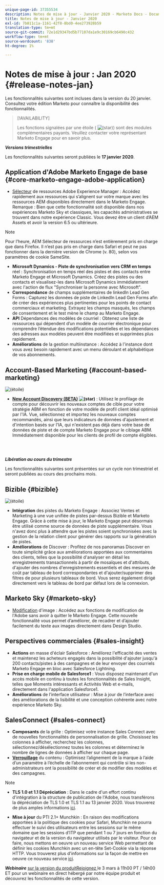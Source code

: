 ```yaml
---
unique-page-id: 37355534
description: Notes de mise à jour - Janvier 2020 - Marketo Docs - Documentation du produit
title: Notes de mise à jour - Janvier 2020
exl-id: 7b011c1a-1161-42f8-8bd0-4ee273928b59
translation-type: tm+mt
source-git-commit: 72e1d29347bd5b77107da1e9c30169cb6490c432
workflow-type: tm+mt
source-wordcount: '838'
ht-degree: 1%

---
```


# Notes de mise à jour : Jan 2020 {#release-notes-jan}

Les fonctionnalités suivantes sont incluses dans la version du 20 janvier. Consultez votre édition Marketo pour connaître la disponibilité des fonctionnalités.

>[!AVAILABILITY]
>
>Les fonctions signalées par une étoile ( ![(star)](assets/star-yellow.svg)) sont des modules complémentaires payants. Veuillez contacter votre représentant Marketo Engage pour en savoir plus.

**_Versions trimestrielles_**

Les fonctionnalités suivantes seront publiées le **17 janvier 2020**.

## Application d&#39;Adobe Marketo Engage de base {#core-marketo-engage-adobe-application}

* [Sélecteur](/help/marketo/product-docs/core-marketo-concepts/miscellaneous/importing-assets-with-adobe-experience-manager.md) de ressources Adobe Experience Manager : Accédez rapidement aux ressources qui s’alignent sur votre marque avec les ressources AEM disponibles directement dans le Marketo Engage. Remarque : Bien que cette fonctionnalité soit disponible dans nos expériences Marketo Sky et classiques, les capacités administratives se trouvent dans notre expérience Classic. Vous devez être un client d’AEM Assets et avoir la version 6.5 ou ultérieure.

>[!NOTE]
>
>Pour l’heure, AEM Sélecteur de ressources n’est entièrement pris en charge que dans Firefox. Il n’est pas pris en charge dans Safari et peut ne pas fonctionner dans la dernière version de Chrome (v. 80), selon vos paramètres de cookie SameSite.

* **Microsoft Dynamics - Piste de synchronisation vers CRM en temps** réel : Synchronisation en temps réel des pistes et des contacts entre Marketo Engage et Microsoft Dynamics. Créez des pistes ou des contacts et visualisez-les dans Microsoft Dynamics immédiatement avec l&#39;action de flux &quot;Synchroniser la personne avec Microsoft&quot;.
* **Correspondance** de champs supplémentaires de linkedIn Lead Gen Forms : Capturez les données de piste de LinkedIn Lead Gen Forms afin de créer des expériences plus pertinentes pour les points de contact commerciaux et marketing. Extrayez les champs masqués, les champs de consentement et le test mène le champ au Marketo Engage.
* **API** Dépendances des modèles de courriel : Obtenez une liste de ressources qui dépendent d’un modèle de courrier électronique pour comprendre l’étendue des modifications potentielles et les dépendances des adresses aux modèles peuvent être modifiées et supprimées plus rapidement.
* **Améliorations** de la gestion multiinstance : Accédez à l&#39;instance dont vous avez besoin rapidement avec un menu déroulant et alphabétique de vos abonnements.

## Account-Based Marketing {#account-based-marketing}

![(étoile)](assets/star-yellow.svg)

* **[New Account Discovery (BETA)](https://docs.marketo.com/x/WQA6Ag) ![(star)](assets/star-yellow.svg)** : Utilisez le profilage de compte pour découvrir les nouveaux comptes de cible pour votre stratégie ABM en fonction de votre modèle de profil client idéal optimisé par l&#39;IA. Vue, sélectionnez et importez les nouveaux comptes recommandés, ainsi que leurs indicateurs de données d&#39;ajustement et d&#39;intention basés sur l&#39;IA, qui n&#39;existent pas déjà dans votre base de données de piste et de compte Marketo Engage pour le ciblage ABM. Immédiatement disponible pour les clients de profil de compte éligibles.

<br> 

**_Libération au cours du trimestre_**

Les fonctionnalités suivantes sont présentées sur un cycle non trimestriel et seront publiées au cours des prochains mois.

## Bizible {#bizible}

![(étoile)](assets/star-yellow.svg)

* **Intégration** des pistes du Marketo Engage : Associez Ventes et Marketing à une vue unifiée de pistes par-dessus Bizible et Marketo Engage. Grâce à cette mise à jour, le Marketo Engage peut désormais être utilisé comme source de données de piste supplémentaire. Vous n&#39;avez donc plus à attendre que les pistes soient synchronisées avec la gestion de la relation client pour générer des rapports sur la génération de pistes.
* **Améliorations** de Discover : Profitez de nos panoramas Discover en toute simplicité grâce aux améliorations apportées aux commentaires des clients, telles que la possibilité d&#39;analyser en détail les enregistrements transactionnels à partir de mosaïques et d&#39;attributs, d&#39;ajouter des nombres d&#39;enregistrements essentiels et des mesures de coût par tableau de bord correspondantes et d&#39;ajouter/supprimer des filtres de  pour plusieurs tableaux de bord. Vous serez également dirigé directement vers le tableau de bord par défaut lors de la connexion.

## Marketo Sky {#marketo-sky}

* [Modification](https://experienceleague.adobe.com/docs/marketo/sky/design-studio/marketo-image-editor.html?lang=en#design-studio) d&#39;image : Accédez aux fonctions de modification de l&#39;Adobe sans avoir à quitter le Marketo Engage. Cette nouvelle fonctionnalité vous permet d’améliorer, de recadrer et d’ajouter facilement du texte aux images directement dans Design Studio.

## Perspectives commerciales {#sales-insight}

* **Actions** en masse d&#39;éclair Salesforce : Améliorez l&#39;efficacité des ventes et maintenez les acheteurs engagés dans la possibilité d&#39;ajouter jusqu&#39;à 200 contacts/pistes à des campagnes et de leur envoyer des courriels Marketo Engage en bloc avec Salesforce Lightning.
* **Prise en charge mobile de Salesforce1** : Vous disposez maintenant d&#39;un accès mobile en continu à toutes les fonctionnalités de Sales Insight, telles que Moments intéressants et Activités Web et e-mails, directement dans l&#39;application Salesforce1.
* **Améliorations** de l’interface utilisateur : Mise à jour de l’interface avec des améliorations de la lisibilité et une conception cohérente avec notre expérience Marketo Sky.

## SalesConnect {#sales-connect}

* **Composants** de la grille : Optimisez votre instance Sales Connect avec de nouvelles fonctionnalités de personnalisation de grille. Choisissez les colonnes à afficher, recherchez les colonnes, sélectionnez/désélectionnez toutes les colonnes et déterminez le nombre de lignes de données à afficher sur chaque page.
* **[Verrouillage](/help/marketo/product-docs/marketo-sales-connect/admin/content-lockdown.md)** du contenu : Optimisez l’alignement de la marque à l’aide d’un paramètre à l’échelle de l’abonnement qui contrôle si les non-administrateurs ont la possibilité de créer et de modifier des modèles et des campagnes.

>[!NOTE]
>
>* **TLS 1.0 et 1.1 Dépréciation** : Dans le cadre d&#39;un effort continu d&#39;intégration à la structure de publication de l&#39;Adobe, nous transférons la dépréciation de TLS 1.0 et TLS 1.1 au 13 janvier 2020. Vous trouverez de plus amples informations [ici](https://nation.marketo.com/docs/DOC-7059-tls-10-11-deprecation-faq).
   >
   >
* **Mise à jour** du PTI 2.1+ Munchkin : En raison des modifications apportées à la politique des cookies pour Safari, Munchkin ne pourra effectuer le suivi des utilisateurs entre les sessions sur le même domaine que les sessions d’ITP que pendant 1 ou 7 jours en fonction du navigateur et de la version du navigateur utilisés par le visiteur. Pour ce faire, nous mettons en oeuvre un nouveau service Web permettant de définir les cookies Munchkin avec un en-tête Set-Cookie via la réponse HTTP. Vous trouverez plus d&#39;informations sur la façon de mettre en oeuvre ce nouveau service [ici](https://nation.marketo.com/docs/DOC-7351).


**_Webinaire_** [sur la version du produitRejoignez ](https://engage.marketo.com/Jan_Feb_20_Release_Webinar_Registration.html) le 3 mars à 11h00 PT / 14h00 ET pour un webinaire en direct hébergé par notre équipe produit et découvrez les fonctionnalités de cette version.

